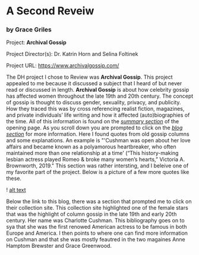 # A Second Reveiw 


### by Grace Griles

Project: **Archival Gossip**

Project Director(s): Dr. Katrin Horn and Selina Foltinek

Project URL: https://www.archivalgossip.com/

The DH project I chose to Review was **Archival Gossip**. This project appealed to me because it discussed a subject that I heard of but never read or discussed in length. **Archival Gossip** is about how celebrity gossip has affected women throughout the late 19th and 20th century. The concept of gossip is thought to discuss gender, sexuality, privacy, and publicity. How they traced this was by cross referencing realist fiction, magazines, and private individuals’ life writing and how it affected (auto)biographies of the time. All of this information is found on the [_summary section_](https://www.archivalgossip.com/) of the opening page. As you scroll down you are prompted to click on the [_blog section_](https://www.archivalgossip.com/blog/) for more information. Here I found quotes from old gossip columns and some explanations. An example is  "'Cushman was open about her love affairs and became known as a polyamorous heartbreaker, who often maintained more than one relationship at a time' (“This history-making lesbian actress played Romeo & broke many women’s hearts,” Victoria A. Brownworth, 2019." This section was rather intersting, and I beleive one of my favorite part of the project. Below is a picture of a few more quotes like these. 

! [alt text](https://gracelgriles.github.io/ladwhistledownengl350/images/DHreview2_small.jpg)

Below the link to this blog, there was a section that prompted me to click on their collection site. This collection site highlighted one of the female stars that was the highlight of column gossip in the late 19th and early 20th century. Her name was Charlotte Cushman. This bibliography goes on to sya that she was the first renowed American actress to be famous in both Europe and America. I then points to where one can find more information on Cushman and that she was mostly feautred in the two magaines Anne Hamptom Brewster and Grace Greenwood. 
